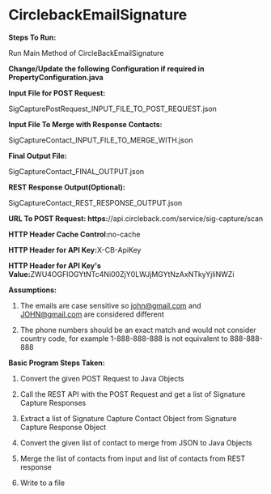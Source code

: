 # CirclebackEmailSignature

<b>Steps To Run:</b>

Run Main Method of CircleBackEmailSignature

<b>Change/Update the following Configuration if required in PropertyConfiguration.java</b>

<b>Input File for POST Request:</b>

SigCapturePostRequest_INPUT_FILE_TO_POST_REQUEST.json

<b>Input File To Merge with Response Contacts:</b>

SigCaptureContact_INPUT_FILE_TO_MERGE_WITH.json

<b>Final Output File:</b>

SigCaptureContact_FINAL_OUTPUT.json

<b>REST Response Output(Optional):</b>

SigCaptureContact_REST_RESPONSE_OUTPUT.json

<b>URL To POST Request: https:</b>//api.circleback.com/service/sig-capture/scan

<b>HTTP Header Cache Control:</b>no-cache

<b>HTTP Header for API Key:</b>X-CB-ApiKey

<b>HTTP Header for API Key's Value:</b>ZWU4OGFlOGYtNTc4Ni00ZjY0LWJjMGYtNzAxNTkyYjliNWZi

<b>Assumptions:</b>

1. The emails are case sensitive so john@gmail.com and JOHN@gmail.com are considered different

2. The phone numbers should be an exact match and would not consider country code, for example 1-888-888-888 is not equivalent to 888-888-888

<b>Basic Program Steps Taken:</b>

1. Convert the given POST Request to Java Objects

2. Call the REST API with the POST Request and get a list of Signature Capture Responses

3. Extract a list of Signature Capture Contact Object from Signature Capture Response Object

4. Convert the given list of contact to merge from JSON to Java Objects

5. Merge the list of contacts from input and list of contacts from REST response

6. Write to a file



